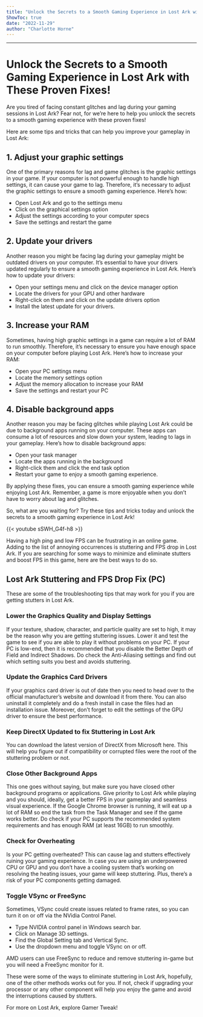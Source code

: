 ```yaml
---
title: "Unlock the Secrets to a Smooth Gaming Experience in Lost Ark with These Proven Fixes!"
ShowToc: true 
date: "2022-11-29"
author: "Charlotte Horne"
---
```

*****
# Unlock the Secrets to a Smooth Gaming Experience in Lost Ark with These Proven Fixes!

Are you tired of facing constant glitches and lag during your gaming sessions in Lost Ark? Fear not, for we’re here to help you unlock the secrets to a smooth gaming experience with these proven fixes!

Here are some tips and tricks that can help you improve your gameplay in Lost Ark:

## 1. Adjust your graphic settings

One of the primary reasons for lag and game glitches is the graphic settings in your game. If your computer is not powerful enough to handle high settings, it can cause your game to lag. Therefore, it’s necessary to adjust the graphic settings to ensure a smooth gaming experience. Here’s how:

- Open Lost Ark and go to the settings menu
- Click on the graphical settings option
- Adjust the settings according to your computer specs
- Save the settings and restart the game

## 2. Update your drivers

Another reason you might be facing lag during your gameplay might be outdated drivers on your computer. It’s essential to have your drivers updated regularly to ensure a smooth gaming experience in Lost Ark. Here’s how to update your drivers:

- Open your settings menu and click on the device manager option
- Locate the drivers for your GPU and other hardware
- Right-click on them and click on the update drivers option
- Install the latest update for your drivers.

## 3. Increase your RAM

Sometimes, having high graphic settings in a game can require a lot of RAM to run smoothly. Therefore, it’s necessary to ensure you have enough space on your computer before playing Lost Ark. Here’s how to increase your RAM:

- Open your PC settings menu
- Locate the memory settings option
- Adjust the memory allocation to increase your RAM
- Save the settings and restart your PC

## 4. Disable background apps

Another reason you may be facing glitches while playing Lost Ark could be due to background apps running on your computer. These apps can consume a lot of resources and slow down your system, leading to lags in your gameplay. Here’s how to disable background apps:

- Open your task manager
- Locate the apps running in the background
- Right-click them and click the end task option
- Restart your game to enjoy a smooth gaming experience.

By applying these fixes, you can ensure a smooth gaming experience while enjoying Lost Ark. Remember, a game is more enjoyable when you don’t have to worry about lag and glitches.

So, what are you waiting for? Try these tips and tricks today and unlock the secrets to a smooth gaming experience in Lost Ark!

{{< youtube sSWH_G4f-h8 >}} 



Having a high ping and low FPS can be frustrating in an online game. Adding to the list of annoying occurrences is stuttering and FPS drop in Lost Ark. If you are searching for some ways to minimize and eliminate stutters and boost FPS in this game, here are the best ways to do so.
 
## Lost Ark Stuttering and FPS Drop Fix (PC)
 

 
These are some of the troubleshooting tips that may work for you if you are getting stutters in Lost Ark.
 
### Lower the Graphics Quality and Display Settings
 
If your texture, shadow, character, and particle quality are set to high, it may be the reason why you are getting stuttering issues. Lower it and test the game to see if you are able to play it without problems on your PC. If your PC is low-end, then it is recommended that you disable the Better Depth of Field and Indirect Shadows. Do check the Anti-Aliasing settings and find out which setting suits you best and avoids stuttering.
 
### Update the Graphics Card Drivers
 
If your graphics card driver is out of date then you need to head over to the official manufacturer’s website and download it from there. You can also uninstall it completely and do a fresh install in case the files had an installation issue. Moreover, don’t forget to edit the settings of the GPU driver to ensure the best performance.
 
### Keep DirectX Updated to fix Stuttering in Lost Ark
 
You can download the latest version of DirectX from Microsoft here. This will help you figure out if compatibility or corrupted files were the root of the stuttering problem or not.
 
### Close Other Background Apps
 
This one goes without saying, but make sure you have closed other background programs or applications. Give priority to Lost Ark while playing and you should, ideally, get a better FPS in your gameplay and seamless visual experience. If the Google Chrome browser is running, it will eat up a lot of RAM so end the task from the Task Manager and see if the game works better. Do check if your PC supports the recommended system requirements and has enough RAM (at least 16GB) to run smoothly.
 
### Check for Overheating
 
Is your PC getting overheated? This can cause lag and stutters effectively ruining your gaming experience. In case you are using an underpowered CPU or GPU and you don’t have a cooling system that’s working on resolving the heating issues, your game will keep stuttering. Plus, there’s a risk of your PC components getting damaged.
 
### Toggle VSync or FreeSync
 
Sometimes, VSync could create issues related to frame rates, so you can turn it on or off via the NVidia Control Panel.
 
- Type NVIDIA control panel in Windows search bar.
 - Click on Manage 3D settings.
 - Find the Global Setting tab and Vertical Sync.
 - Use the dropdown menu and toggle VSync on or off.

 
AMD users can use FreeSync to reduce and remove stuttering in-game but you will need a FreeSync monitor for it.
 
These were some of the ways to eliminate stuttering in Lost Ark, hopefully, one of the other methods works out for you. If not, check if upgrading your processor or any other component will help you enjoy the game and avoid the interruptions caused by stutters.
 
For more on Lost Ark, explore Gamer Tweak!



